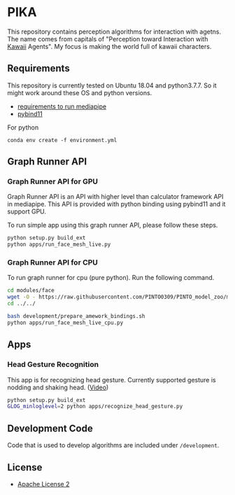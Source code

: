 # PIKA
This repository contains perception algorithms for interaction with agetns.
The name comes from capitals of "Perception toward Interaction with [Kawaii](https://en.wikipedia.org/wiki/Kawaii) Agents". My focus is making the world full of kawaii characters.

## Requirements
This repository is currently tested on Ubuntu 18.04 and python3.7.7.
So it might work around these OS and python versions.

* [requirements to run mediapipe](https://google.github.io/mediapipe/getting_started/install)
* [pybind11](https://pybind11.readthedocs.io/en/stable/basics.html)

For python
```
conda env create -f environment.yml
```

## Graph Runner API
### Graph Runner API for GPU
Graph Runner API is an API with higher level than calculator framework API in mediapipe.
This API is provided with python binding using pybind11 and it support GPU.

To run simple app using this graph runner API, please follow these steps.

```sh
python setup.py build_ext
python apps/run_face_mesh_live.py
```

### Graph Runner API for CPU
To run graph runner for cpu (pure python).
Run the following command.

```sh
cd modules/face
wget -O - https://raw.githubusercontent.com/PINTO0309/PINTO_model_zoo/master/032_FaceMesh/02_weight_quantization/download.sh | bash
cd ../../

bash development/prepare_amework_bindings.sh
python apps/run_face_mesh_live_cpu.py
```

## Apps
### Head Gesture Recognition
This app is for recognizing head gesture.
Currently supported gesture is nodding and shaking head. ([Video](https://www.youtube.com/watch?v=PshPSOAfv0E))

```sh                                
python setup.py build_ext
GLOG_minloglevel=2 python apps/recognize_head_gesture.py
```

## Development Code
Code that is used to develop algorithms are included under `/development`.

## License
* [Apache License 2](https://www.apache.org/licenses/LICENSE-2.0)